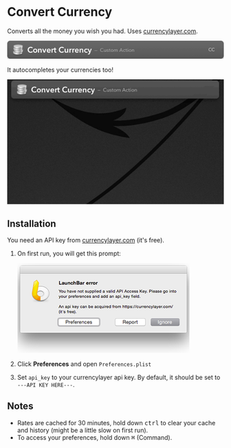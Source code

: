 # Convert Currency

Converts all the money you wish you had. Uses [currencylayer.com](currencylayer.com).

![](img/01.png)

It autocompletes your currencies too!

![](img/02.gif)

## Installation

You need an API key from [currencylayer.com](currencylayer.com) (it's free).

1. On first run, you will get this prompt:

   ![](img/03.png)
2. Click **Preferences** and open `Preferences.plist`
3. Set `api_key` to your currencylayer api key. By default, it should be set to
   `---API KEY HERE---`.

## Notes
* Rates are cached for 30 minutes, hold down <kbd>ctrl</kbd> to clear your cache and history (might
  be a little slow on first run).
* To access your preferences, hold down <kbd>⌘</kbd> (Command).
